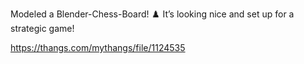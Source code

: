 Modeled a Blender-Chess-Board! ♟️ It’s looking nice and set up for a strategic game!

https://thangs.com/mythangs/file/1124535
